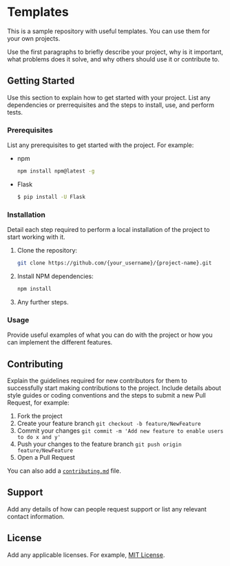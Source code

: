 # Templates

This is a sample repository with useful templates. You can use them for your own projects.

Use the first paragraphs to briefly describe your project, why is it important, what problems does it solve, and why others should use it or contribute to.

## Getting Started

Use this section to explain how to get started with your project. List any dependencies or prerrequisites and the steps to install, use, and perform tests.

### Prerequisites

List any prerequisites to get started with the project. For example:

* npm
  ```sh
  npm install npm@latest -g
  ```
* Flask
  ```sh
  $ pip install -U Flask
  ```

### Installation

Detail each step required to perform a local installation of the project to start working with it.

1. Clone the repository:
   ```sh
   git clone https://github.com/{your_username}/{project-name}.git
   ```
2. Install NPM dependencies:
   ```sh
   npm install
   ```
3. Any further steps.

### Usage

Provide useful examples of what you can do with the project or how you can implement the different features.

## Contributing

Explain the guidelines required for new contributors for them to successfully start making contributions to the project. Include details about style guides or coding conventions and the steps to submit a new Pull Request, for example:

1. Fork the project
2. Create your feature branch `git checkout -b feature/NewFeature`
3. Commit your changes `git commit -m 'Add new feature to enable users to do x and y'`
4. Push your changes to the feature branch `git push origin feature/NewFeature`
5. Open a Pull Request

You can also add a [`contributing.md`](CONTRIBUTING.md) file.

## Support

Add any details of how can people request support or list any relevant contact information.

## License

Add any applicable licenses. For example, [MIT License](https://github.com/vhesener/Closures/blob/master/LICENSE).
